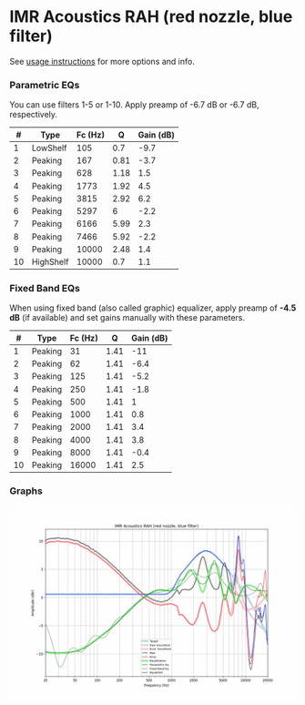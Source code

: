 # IMR Acoustics RAH (red nozzle, blue filter)
See [usage instructions](https://github.com/jaakkopasanen/AutoEq#usage) for more options and info.

### Parametric EQs
You can use filters 1-5 or 1-10. Apply preamp of -6.7 dB or -6.7 dB, respectively.

|   # | Type      |   Fc (Hz) |    Q |   Gain (dB) |
|-----|-----------|-----------|------|-------------|
|   1 | LowShelf  |       105 | 0.7  |        -9.7 |
|   2 | Peaking   |       167 | 0.81 |        -3.7 |
|   3 | Peaking   |       628 | 1.18 |         1.5 |
|   4 | Peaking   |      1773 | 1.92 |         4.5 |
|   5 | Peaking   |      3815 | 2.92 |         6.2 |
|   6 | Peaking   |      5297 | 6    |        -2.2 |
|   7 | Peaking   |      6166 | 5.99 |         2.3 |
|   8 | Peaking   |      7466 | 5.92 |        -2.2 |
|   9 | Peaking   |     10000 | 2.48 |         1.4 |
|  10 | HighShelf |     10000 | 0.7  |         1.1 |

### Fixed Band EQs
When using fixed band (also called graphic) equalizer, apply preamp of **-4.5 dB** (if available) and set gains manually with these parameters.

|   # | Type    |   Fc (Hz) |    Q |   Gain (dB) |
|-----|---------|-----------|------|-------------|
|   1 | Peaking |        31 | 1.41 |       -11   |
|   2 | Peaking |        62 | 1.41 |        -6.4 |
|   3 | Peaking |       125 | 1.41 |        -5.2 |
|   4 | Peaking |       250 | 1.41 |        -1.8 |
|   5 | Peaking |       500 | 1.41 |         1   |
|   6 | Peaking |      1000 | 1.41 |         0.8 |
|   7 | Peaking |      2000 | 1.41 |         3.4 |
|   8 | Peaking |      4000 | 1.41 |         3.8 |
|   9 | Peaking |      8000 | 1.41 |        -0.4 |
|  10 | Peaking |     16000 | 1.41 |         2.5 |

### Graphs
![](./IMR%20Acoustics%20RAH%20(red%20nozzle,%20blue%20filter).png)
